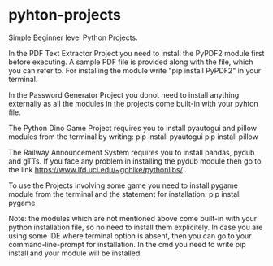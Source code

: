 # pyhton-projects
Simple Beginner level Python Projects. 

In the PDF Text Extractor Project you need to install the PyPDF2 module first before executing. A sample PDF file is provided along with the file, which you can refer to. For installing the module write "pip install PyPDF2" in your terminal.

In the Password Generator Project you donot need to install anything externally as all the modules in the projects come built-in with your pyhton file.

The Python Dino Game Project requires you to install pyautogui and pillow modules from the terminal by writing:
pip install pyautogui
pip install pillow

The Railway Announcement System requires you to install pandas, pydub and gTTs. If you face any problem in installing the pydub module then go to the link https://www.lfd.uci.edu/~gohlke/pythonlibs/ .

To use the Projects involving some game you need to install pygame module from the terminal and the statement for installation:
pip install pygame

Note: the modules which are not mentioned above come built-in with your python installation file, so no need to install them explicitely.
In case you are using some IDE where terminal option is absent, then you can go to your command-line-prompt for installation.
In the cmd you need to write
pip install <module-name>
  and your module will be installed.
